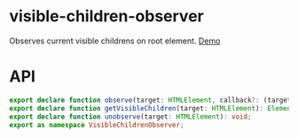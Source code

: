 # visible-children-observer

Observes current visible childrens on root element. [Demo](https://saschanaz.github.io/visible-children-observer/)

# API

```ts
export declare function observe(target: HTMLElement, callback?: (target: HTMLElement) => any): void;
export declare function getVisibleChildren(target: HTMLElement): Element[];
export declare function unobserve(target: HTMLElement): void;
export as namespace VisibleChildrenObserver;
```
